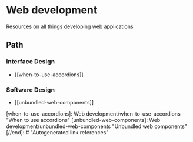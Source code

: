 # Web development

Resources on all things developing web applications

## Path

### Interface Design

- [[when-to-use-accordions]]

### Software Design

- [[unbundled-web-components]]

[//begin]: # "Autogenerated link references for markdown compatibility"
[when-to-use-accordions]: Web development/when-to-use-accordions "When to use accordions"
[unbundled-web-components]: Web development/unbundled-web-components "Unbundled web components"
[//end]: # "Autogenerated link references"
